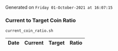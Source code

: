 Generated on `Friday 01-October-2021 at 16:07:15`

### Current to Target Coin Ratio
`current_coin_ratio.sh`

Date|Current|Target|Ratio
---|---|---|---
